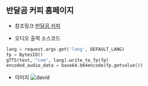 ## 반달곰 커피 홈페이지

- 참조링크
[반달곰 커피](https://반달곰커피)


- 오디오 출력 소스코드
```python
lang = request.args.get('lang', DEFAULT_LANG)
fp = BytesIO()
gTTS(text, "com", lang).write_to_fp(fp)
encoded_audio_data = base64.b64encode(fp.getvalue())
```


- 이미지
![david]([[[https://www.google.com/url?sa=i&url=https%3A%2F%2Fwww.mfab.hu%2Fartworks%2F18749%2F&psig=AOvVaw11Chx-NzdPAGe_D_vL1A5X&ust=1757749392200000&source=images&cd=vfe&opi=89978449&ved=0CBUQjRxqFwoTCICfkb7d0o8DFQAAAAAdAAAAABA](https://www.google.com/url?sa=i&url=https%3A%2F%2Fwww.mfab.hu%2Fartworks%2F18749%2F&psig=AOvVaw11Chx-NzdPAGe_D_vL1A5X&ust=1757749392200000&source=images&cd=vfe&opi=89978449&ved=0CBUQjRxqFwoTCICfkb7d0o8DFQAAAAAdAAAAABAE)](https://www.google.com/url?sa=i&url=https%3A%2F%2Fwww.mfab.hu%2Fartworks%2F18749%2F&psig=AOvVaw11Chx-NzdPAGe_D_vL1A5X&ust=1757749392200000&source=images&cd=vfe&opi=89978449&ved=0CBUQjRxqFwoTCICfkb7d0o8DFQAAAAAdAAAAABAE)](https://dvg0ukilu1mqr.cloudfront.net/studyCourseb20a6c03-ba5f-4ce2-b2be-f254a9db6f89_Untitled.png))
